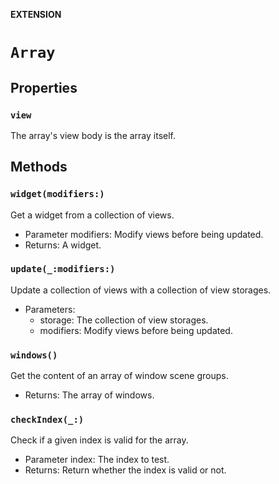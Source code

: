 **EXTENSION**

# `Array`

## Properties
### `view`

The array's view body is the array itself.

## Methods
### `widget(modifiers:)`

Get a widget from a collection of views.
- Parameter modifiers: Modify views before being updated.
- Returns: A widget.

### `update(_:modifiers:)`

Update a collection of views with a collection of view storages.
- Parameters:
    - storage: The collection of view storages.
    - modifiers: Modify views before being updated.

### `windows()`

Get the content of an array of window scene groups.
- Returns: The array of windows.

### `checkIndex(_:)`

Check if a given index is valid for the array.
- Parameter index: The index to test.
- Returns: Return whether the index is valid or not.
